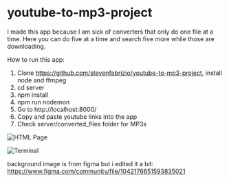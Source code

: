 # youtube-to-mp3-project

I made this app because I am sick of converters that only do one file at a time. Here you can do five at a time and search five more while those are downloading.

How to run this app:

1. Clone https://github.com/stevenfabrizio/youtube-to-mp3-project, install node and ffmpeg
2. cd server
3. npm install
4. npm run nodemon
5. Go to http://localhost:8000/
6. Copy and paste youtube links into the app
7. Check server/converted_files folder for MP3s

![HTML Page](https://cdn.discordapp.com/attachments/840740146176851979/967203450318377080/unknown.png)

![Terminal](https://cdn.discordapp.com/attachments/840740146176851979/967229392868753448/unknown.png)

background image is from figma but i edited it a bit:
https://www.figma.com/community/file/1042176651593835021
